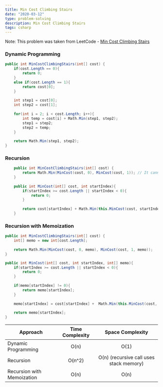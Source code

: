 ```yaml
---
title: Min Cost Climbing Stairs
date: "2020-03-12"
type: problem-solving
description: Min Cost Climbing Stairs
tags: csharp
---
```


Note: This problem was taken from LeetCode - [Min Cost Climbing Stairs](https://leetcode.com/problems/min-cost-climbing-stairs/)

### Dynamic Programming

```csharp
public int MinCostClimbingStairs(int[] cost) {
    if(cost.Length == 0){
        return 0;
    }
    else if(cost.Length == 1){
        return cost[0];
    }
    
    int step1 = cost[0];
    int step2 = cost[1];
    
    for(int i = 2; i < cost.Length; i++){
        int temp = cost[i] + Math.Min(step1, step2);
        step1 = step2;
        step2 = temp;
    }
    
    return Math.Min(step1, step2);
}
```

### Recursion

```csharp
    public int MinCostClimbingStairs(int[] cost) {
        return Math.Min(MinCost(cost, 0), MinCost(cost, 1)); // It cannot be just MinCost(cost, 0); since that will always take the first element of the array, but the result start with the second element as well.
    }
    
    public int MinCost(int[] cost, int startIndex){
        if(startIndex >= cost.Length || startIndex < 0){
            return 0;
        }
        
        return cost[startIndex] + Math.Min(this.MinCost(cost, startIndex + 1), this.MinCost(cost, startIndex + 2));
    }
```

### Recursion with Memoization

```csharp
public int MinCostClimbingStairs(int[] cost) {
    int[] memo = new int[cost.Length];
    
    return Math.Min(MinCost(cost, 0, memo), MinCost(cost, 1, memo));
}

public int MinCost(int[] cost, int startIndex, int[] memo){
    if(startIndex >= cost.Length || startIndex < 0){
        return 0;
    }
    
    if(memo[startIndex] != 0){
        return memo[startIndex];
    }
    
    memo[startIndex] = cost[startIndex] +  Math.Min(this.MinCost(cost, startIndex + 1, memo), this.MinCost(cost, startIndex + 2, memo));
    
    return memo[startIndex];
}
```

| Approach | Time Complexity | Space Complexity |
| ------------- |:-------------:| :-----:|
| Dynamic Programming | O(n) | O(1) |
| Recursion | O(n^2) | O(n) (recursive call uses stack memory) |
| Recursion with Memoization | O(n) | O(n) |
